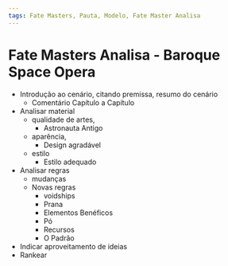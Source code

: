 ```yaml
---
tags: Fate Masters, Pauta, Modelo, Fate Master Analisa
---
```

# Fate Masters Analisa - Baroque Space Opera

- Introdução ao cenário, citando premissa, resumo do cenário
    - Comentário Capítulo a Capítulo
- Analisar material 
	- qualidade de artes, 
	    - Astronauta Antigo
	- aparência, 
	    - Design agradável
	- estilo
	    - Estilo adequado
- Analisar regras 
	- mudanças
	- Novas regras
	    - voidships
	    - Prana
	    - Elementos Benéficos
	    - Pó
	    - Recursos
	    - O Padrão
- Indicar aproveitamento de ideias
- Rankear

